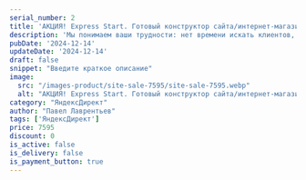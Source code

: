 ```yaml
---
serial_number: 2
title: 'АКЦИЯ! Express Start. Готовый конструктор сайта/интернет-магазина.'
description: 'Мы понимаем ваши трудности: нет времени искать клиентов, ограниченный бюджет, отсутствие заявок в бизнес. Поэтому мы предлагаем решение, которое работает! Что вы получаете: Сайт — без лишних затрат. Быстрая настройка рекламы на специальных условиях — привлечение клиентов с первого дня. Экономия времени и реальный эффект — заявки поступают уже через сутки. ⚡Успевайте оставить заявку сейчас, и ваш бизнес начнет приносить прибыль уже завтра.'
pubDate: '2024-12-14'
updateDate: '2024-12-14'
draft: false
snippet: "Введите краткое описание"
image:
  src: "/images-product/site-sale-7595/site-sale-7595.webp"
  alt: "АКЦИЯ! Express Start. Готовый конструктор сайта/интернет-магазина+настройка рекламы (МК) в Яндекс Директ."
category: "ЯндексДирект"
author: "Павел Лаврентьев"
tags: ['ЯндексДирект']
price: 7595
discount: 0
is_active: false
is_delivery: false
is_payment_button: true
---
```



